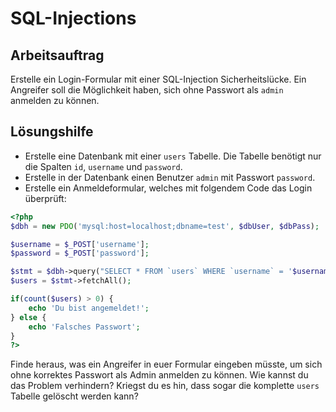 # SQL-Injections

## Arbeitsauftrag 

Erstelle ein Login-Formular mit einer SQL-Injection Sicherheitslücke. Ein Angreifer soll die Möglichkeit haben, sich ohne Passwort als `admin` anmelden zu können.

## Lösungshilfe

* Erstelle eine Datenbank mit einer `users` Tabelle. Die Tabelle benötigt nur die Spalten `id`, `username` und `password`.
* Erstelle in der Datenbank einen Benutzer `admin` mit Passwort `password`.
* Erstelle ein Anmeldeformular, welches mit folgendem Code das Login überprüft:

```php
<?php
$dbh = new PDO('mysql:host=localhost;dbname=test', $dbUser, $dbPass);

$username = $_POST['username'];
$password = $_POST['password'];

$stmt = $dbh->query("SELECT * FROM `users` WHERE `username` = '$username' AND `password` = '$password'");
$users = $stmt->fetchAll();

if(count($users) > 0) {
    echo 'Du bist angemeldet!';
} else {
    echo 'Falsches Passwort';
}
?>
```

Finde heraus, was ein Angreifer in euer Formular eingeben müsste, um sich ohne korrektes Passwort als Admin anmelden zu können. Wie kannst du das Problem verhindern? Kriegst du es hin, dass sogar die komplette `users` Tabelle gelöscht werden kann?


